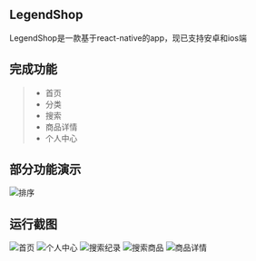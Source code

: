 ## LegendShop
LegendShop是一款基于react-native的app，现已支持安卓和ios端

## 完成功能
>* 首页
>* 分类
>* 搜索
>* 商品详情
>* 个人中心

## 部分功能演示
![排序](https://github.com/ljunb/react-native-iShiWuPai/blob/master/screenshot/performance.gif)

## 运行截图
![首页](https://github.com/ljunb/react-native-iShiWuPai/blob/master/screenshot/strolling.png)
![个人中心](https://github.com/ljunb/react-native-iShiWuPai/blob/master/screenshot/feedDetail.png)
![搜索纪录](https://github.com/ljunb/react-native-iShiWuPai/blob/master/screenshot/foods.png)
![搜索商品](https://github.com/ljunb/react-native-iShiWuPai/blob/master/screenshot/sortList.png)
![商品详情](https://github.com/ljunb/react-native-iShiWuPai/blob/master/screenshot/subcategory.png)
